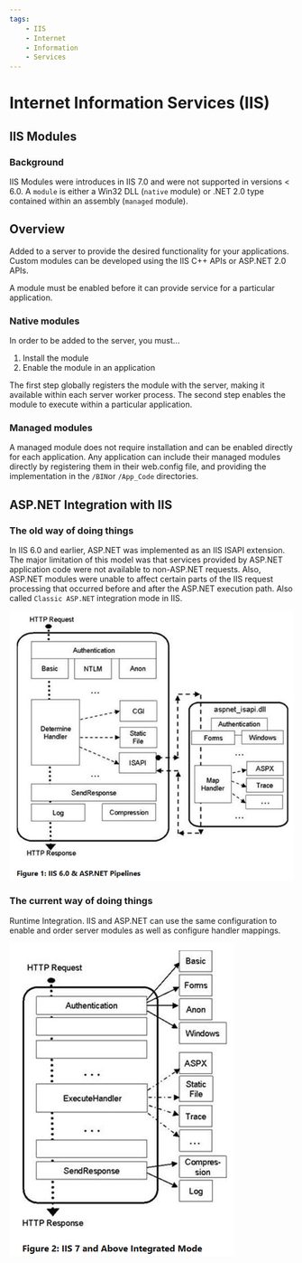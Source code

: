 ```yaml
---
tags:
	- IIS
	- Internet
	- Information
	- Services
---
```


# Internet Information Services (IIS)

## IIS Modules

### Background

IIS Modules were introduces in IIS 7.0 and were not supported in versions < 6.0. A `module` is either a Win32 DLL (`native` module) or .NET 2.0 type contained within an assembly (`managed` module). 

## Overview

Added to a server to provide the desired functionality for your applications. Custom modules can be developed using the IIS C++ APIs or ASP.NET 2.0 APIs.

A module must be enabled before it can provide service for a particular application. 

### Native modules

In order to be added to the server, you must...
1. Install the module
2. Enable the module in an application

The first step globally registers the module with the server, making it available within each server worker process. The second step enables the module to execute within a particular application.

### Managed modules

A managed module does not require installation and can be enabled directly for each application. Any application can include their managed modules directly by registering them in their web.config file, and providing the implementation in the `/BIN`or `/App_Code` directories.

## ASP.NET Integration with IIS

### The old way of doing things

In IIS 6.0 and earlier, ASP.NET was implemented as an IIS ISAPI extension. The major limitation of this model was that services provided by ASP.NET application code were not available to non-ASP.NET requests. Also, ASP.NET modules were unable to affect certain parts of the IIS request processing that occurred before and after the ASP.NET execution path. Also called `Classic ASP.NET` integration mode in IIS. 

![ASP.NET Pipelines](/resources/iis-aspnet-pipelines.png)

### The current way of doing things

Runtime Integration. IIS and ASP.NET can use the same configuration to enable and order server modules as well as configure handler mappings. 

![Integrated Mode](/resources/iis-integrated-mode.png)